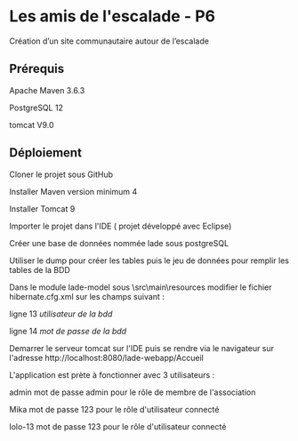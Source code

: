 # Les amis de l'escalade - P6
Création d’un site communautaire autour de l’escalade

**Prérequis**
--------------

Apache Maven 3.6.3

PostgreSQL 12

tomcat V9.0

**Déploiement**
---------------

Cloner le projet sous GitHub             



Installer Maven version minimum 4 

Installer Tomcat 9 

Importer le projet dans l'IDE ( projet développé avec Eclipse)  

Créer une base de données nommée lade sous postgreSQL 

Utiliser le dump pour créer les tables puis le jeu de données pour remplir les tables de la BDD   

Dans le module  lade-model sous \src\main\resources modifier le fichier hibernate.cfg.xml sur les champs suivant : 

ligne 13 <property name="connection.username">*utilisateur de la bdd*</property>  

ligne 14 <property name="connection.password">*mot de passe de la bdd*</property>  


Demarrer le serveur tomcat sur l'IDE puis se rendre via le navigateur sur l'adresse http://localhost:8080/lade-webapp/Accueil 

L'application est prète à fonctionner avec 3 utilisateurs : 

admin mot de passe admin pour le rôle de membre de l'association 

Mika mot de passe 123 pour le rôle d'utilisateur connecté 

lolo-13 mot de passe 123 pour le rôle d'utilisateur connecté

